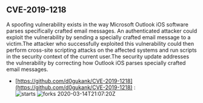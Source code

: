## CVE-2019-1218
 A spoofing vulnerability exists in the way Microsoft Outlook iOS software parses specifically crafted email messages. An authenticated attacker could exploit the vulnerability by sending a specially crafted email message to a victim.The attacker who successfully exploited this vulnerability could then perform cross-site scripting attacks on the affected systems and run scripts in the security context of the current user.The security update addresses the vulnerability by correcting how Outlook iOS parses specially crafted email messages.

- [https://github.com/d0gukank/CVE-2019-1218](https://github.com/d0gukank/CVE-2019-1218) :  
![starts](https://img.shields.io/github/stars/d0gukank/CVE-2019-1218.svg) 
![forks](https://img.shields.io/github/forks/d0gukank/CVE-2019-1218.svg) 
2020-03-14T21:07:20Z

